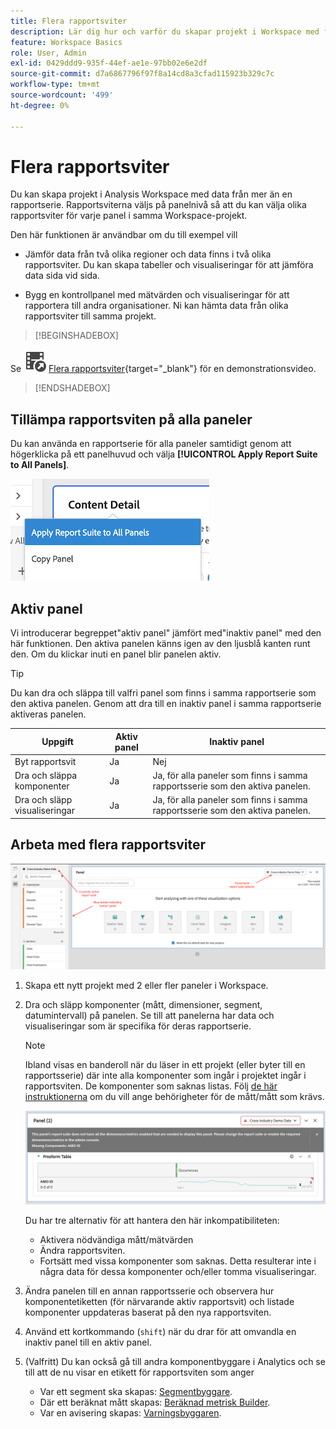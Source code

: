 ```yaml
---
title: Flera rapportsviter
description: Lär dig hur och varför du skapar projekt i Workspace med flera rapportsviter
feature: Workspace Basics
role: User, Admin
exl-id: 0429ddd9-935f-44ef-ae1e-97bb02e6e2df
source-git-commit: d7a6867796f97f8a14cd8a3cfad115923b329c7c
workflow-type: tm+mt
source-wordcount: '499'
ht-degree: 0%

---
```


# Flera rapportsviter

Du kan skapa projekt i Analysis Workspace med data från mer än en rapportserie. Rapportsviterna väljs på panelnivå så att du kan välja olika rapportsviter för varje panel i samma Workspace-projekt.

Den här funktionen är användbar om du till exempel vill

* Jämför data från två olika regioner och data finns i två olika rapportsviter. Du kan skapa tabeller och visualiseringar för att jämföra data sida vid sida.

* Bygg en kontrollpanel med mätvärden och visualiseringar för att rapportera till andra organisationer. Ni kan hämta data från olika rapportsviter till samma projekt.


>[!BEGINSHADEBOX]

Se ![VideoCheckedOut](/help/assets/icons/VideoCheckedOut.svg) [Flera rapportsviter](https://video.tv.adobe.com/v/32843?quality=12&learn=on){target="_blank"} för en demonstrationsvideo.

>[!ENDSHADEBOX]


## Tillämpa rapportsviten på alla paneler

Du kan använda en rapportserie för alla paneler samtidigt genom att högerklicka på ett panelhuvud och välja **[!UICONTROL Apply Report Suite to All Panels]**.

![](assets/apply-rs-all-panels.png)

## Aktiv panel

Vi introducerar begreppet&quot;aktiv panel&quot; jämfört med&quot;inaktiv panel&quot; med den här funktionen. Den aktiva panelen känns igen av den ljusblå kanten runt den. Om du klickar inuti en panel blir panelen aktiv.

>[!TIP]
>Du kan dra och släppa till valfri panel som finns i samma rapportserie som den aktiva panelen. Genom att dra till en inaktiv panel i samma rapportserie aktiveras panelen.

| Uppgift | Aktiv panel | Inaktiv panel |
| --- | --- | --- |
| Byt rapportsvit | Ja | Nej |
| Dra och släppa komponenter | Ja | Ja, för alla paneler som finns i samma rapportsserie som den aktiva panelen. |
| Dra och släpp visualiseringar | Ja | Ja, för alla paneler som finns i samma rapportsserie som den aktiva panelen. |

## Arbeta med flera rapportsviter

![](assets/mrs-ui.png)

1. Skapa ett nytt projekt med 2 eller fler paneler i Workspace.

1. Dra och släpp komponenter (mått, dimensioner, segment, datumintervall) på panelen. Se till att panelerna har data och visualiseringar som är specifika för deras rapportserie.


   >[!NOTE]
   >Ibland visas en banderoll när du läser in ett projekt (eller byter till en rapportsserie) där inte alla komponenter som ingår i projektet ingår i rapportsviten. De komponenter som saknas listas. Följ [de här instruktionerna](/help/admin/admin-console/permissions/product-profile.md) om du vill ange behörigheter för de mått/mått som krävs.

   ![](assets/incompat-rs.png)

   Du har tre alternativ för att hantera den här inkompatibiliteten:
   * Aktivera nödvändiga mått/mätvärden
   * Ändra rapportsviten.
   * Fortsätt med vissa komponenter som saknas. Detta resulterar inte i några data för dessa komponenter och/eller tomma visualiseringar.

1. Ändra panelen till en annan rapportsserie och observera hur komponentetiketten (för närvarande aktiv rapportsvit) och listade komponenter uppdateras baserat på den nya rapportsviten.

1. Använd ett kortkommando (`shift`) när du drar för att omvandla en inaktiv panel till en aktiv panel.

1. (Valfritt) Du kan också gå till andra komponentbyggare i Analytics och se till att de nu visar en etikett för rapportsviten som anger

   * Var ett segment ska skapas: [Segmentbyggare](https://experienceleague.adobe.com/docs/analytics/components/segmentation/segmentation-workflow/seg-build.html).
   * Där ett beräknat mått skapas: [Beräknad metrisk Builder](https://experienceleague.adobe.com/docs/analytics/components/calculated-metrics/calcmetric-workflow/cm-build-metrics.html).
   * Var en avisering skapas: [Varningsbyggaren](https://experienceleague.adobe.com/docs/analytics/components/alerts/alert-builder.html).

